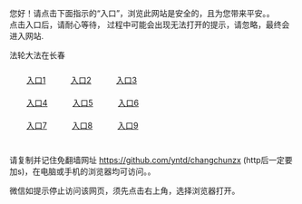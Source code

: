 您好！请点击下面指示的“入口”，浏览此网站是安全的，且为您带来平安。。 <br/>
点击入口后，请耐心等待， 过程中可能会出现无法打开的提示，请忽略，最终会进入网站. </br>

法轮大法在长春<br/>
<div style="padding:10px"><a style="margin:20px" target="_blank" href="https://dzruqa9gnjbr0.cloudfront.net/2Qpsp?mxbfpds" id="ccLink1" rel="nofollow">入口1</a> <a target="_blank" style="margin:20px" href="https://d2fqwltmzwgz3s.cloudfront.net/2Qpsp?fwimm" id="ccLink2" rel="nofollow">入口2</a> <a style="margin:20px" target="_blank" href="https://d1tl5oj1j0a1l8.cloudfront.net/2Qpsp?gmnyt" id="ccLink3" rel="nofollow">入口3</a></div>

<div style="padding:10px" ><a style="margin:20px" target="_blank" href="https://dzruqa9gnjbr0.cloudfront.net/2Qpsp?mxbfpds" id="ccLink4" rel="nofollow">入口4</a> <a style="margin:20px" href="https://d2fqwltmzwgz3s.cloudfront.net/2Qpsp?fwimm" target="_blank" id="ccLink5" rel="nofollow">入口5</a> <a style="margin:20px" href="https://d1tl5oj1j0a1l8.cloudfront.net/2Qpsp?gmnyt" target="_blank" id="ccLink6" rel="nofollow">入口6</a></div>

<div style="padding:10px"><a style="margin:20px" target="_blank" href="https://dzruqa9gnjbr0.cloudfront.net/2Qpsp?mxbfpds" id="ccLink7" rel="nofollow">入口7</a> <a style="margin:20px" href="https://d2fqwltmzwgz3s.cloudfront.net/2Qpsp?fwimm" target="_blank" id="ccLink8" rel="nofollow">入口8</a> <a style="margin:20px" target="_blank" href="https://d1tl5oj1j0a1l8.cloudfront.net/2Qpsp?gmnyt" id="ccLink9" rel="nofollow">入口9</a></div>

<br/>



请复制并记住免翻墙网址 https://github.com/yntd/changchunzx (http后一定要加s)，在电脑或手机的浏览器均可访问。。<br/>

微信如提示停止访问该网页，须先点击右上角，选择浏览器打开。
